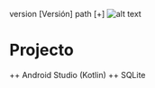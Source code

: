 version [Versión] path [+]
![alt text](https://ui-ex.com/transparent450_/robot-vector-face.png)



# Projecto

++ Android Studio (Kotlin)
++ SQLite

